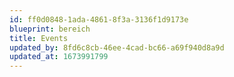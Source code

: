```yaml
---
id: ff0d0848-1ada-4861-8f3a-3136f1d9173e
blueprint: bereich
title: Events
updated_by: 8fd6c8cb-46ee-4cad-bc66-a69f940d8a9d
updated_at: 1673991799
---
```

